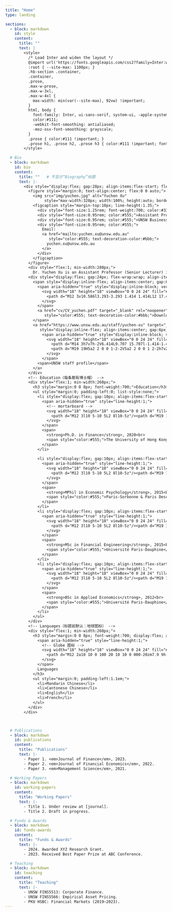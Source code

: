 ```yaml
---
title: "Home"
type: landing

sections:
  - block: markdown
    id: style
    content:
      title: ""
      text: |
        <style>
          /* Load Inter and widen the layout */
          @import url('https://fonts.googleapis.com/css2?family=Inter:wght@400;500;600;700&display=swap');
          :root { --site-max: 1100px; }
          .hb-section .container,
          .container,
          .prose,
          .max-w-prose,
          .max-w-3xl,
          .max-w-4xl {
            max-width: min(var(--site-max), 92vw) !important;
          }
          html, body {
            font-family: Inter, ui-sans-serif, system-ui, -apple-system, "Segoe UI", Roboto, "Helvetica Neue", Arial, sans-serif;
            color:#111;
            -webkit-font-smoothing: antialiased;
            -moz-osx-font-smoothing: grayscale;
          }
          .prose { color:#111 !important; }
          .prose h1, .prose h2, .prose h3 { color:#111 !important; font-weight:700; }
        </style>

  # Bio
  - block: markdown
    id: bio
    content:
      title: ""   # 不显示“Biography”标题
      text: |-
        <div style="display:flex; gap:28px; align-items:flex-start; flex-wrap:wrap;">
          <figure style="margin:0; text-align:center; flex:0 0 auto;">
            <img src="img/yuchen.jpg" alt="Yuchen Xu"
                 style="max-width:320px; width:100%; height:auto; border-radius:8px; display:block;">
            <figcaption style="margin-top:10px; line-height:1.35;">
              <div style="font-size:1.25rem; font-weight:700; color:#334155;">Yuchen XU</div>
              <div style="font-size:0.95rem; color:#555;">Assistant Professor in Finance</div>
              <div style="font-size:0.95rem; color:#555;">UNSW Business School</div>
              <div style="font-size:0.95rem; color:#555;">
                Email:
                <a href="mailto:yuchen.xu@unsw.edu.au"
                   style="color:#555; text-decoration-color:#bbb;">
                  yuchen.xu@unsw.edu.au
                </a>
              </div>
            </figcaption>
          </figure>
          <div style="flex:1; min-width:280px;">
            Dr. Yuchen Xu is an Assistant Professor (Senior Lecturer) in Finance at UNSW Business School. Previously, she was an Assistant Professor at Peking University HSBC Business School. Dr. Xu completed her undergraduate and postgraduate studies in Paris, where she received dual master's degrees in Financial Engineering (2014) and Economic Psychology (2015). After that, she obtained her Ph.D in Finance from the University of Hong Kong (2020). Her research interests span across quantitative financial history and empirical corporate finance. She places special emphasis on identifying the foundational factors that influence the enduring development of finance, in particular at its genesis. Her findings have been published in prestigious international journals, including the <strong><em>Journal of Finance</em></strong>, the <strong><em>Journal of Financial Economics</em></strong>, and <strong><em>Management Science</em></strong> among others.
          <div style="display:flex; gap:24px; flex-wrap:wrap; align-items:center; margin-top:16px;">
            <span style="display:inline-flex; align-items:center; gap:6px;">
              <span aria-hidden="true" style="display:inline-block; vertical-align:-0.15em;">
                <svg width="18" height="18" viewBox="0 0 24 24" fill="#444" xmlns="http://www.w3.org/2000/svg">
                  <path d="M12 3v10.586l3.293-3.293 1.414 1.414L12 17.414l-4.707-4.707 1.414-1.414L11 13.586V3h2zM5 19h14v2H5z"/>
                </svg>
              </span>
              <a href="cv/CV_yuchen.pdf" target="_blank" rel="noopener"
                 style="color:#555; text-decoration-color:#bbb;">Download my CV</a>
            </span>
            <a href="https://www.unsw.edu.au/staff/yuchen-xu" target="_blank" rel="noopener"
               style="display:inline-flex; align-items:center; gap:6px; color:#555; text-decoration-color:#bbb;">
                <span aria-hidden="true" style="display:inline-block; vertical-align:-0.15em;">
                  <svg width="18" height="18" viewBox="0 0 24 24" fill="#444" xmlns="http://www.w3.org/2000/svg">
                    <path d="M14 3h7v7h-2V6.414L9.707 15.707l-1.414-1.414L17.586 5H14V3z"/>
                    <path d="M19 19H5a2 2 0 0 1-2-2V5a2 2 0 0 1 2-2h7v2H5v12h12v-7h2v7a2 2 0 0 1-2 2z"/>
                  </svg>
                </span>
              <span>UNSW staff profile</span>
            </a>
          </div>
          <!-- Education（每条都有博士帽） -->
          <div style="flex:1; min-width:260px;">
            <h3 style="margin:0 0 8px; font-weight:700;">Education</h3>
            <ul style="margin:0; padding-left:0; list-style:none;">
              <li style="display:flex; gap:10px; align-items:flex-start; margin:0 0 10px;">
                <span aria-hidden="true" style="line-height:1;">
                  <!-- mortarboard -->
                  <svg width="18" height="18" viewBox="0 0 24 24" fill="#444" xmlns="http://www.w3.org/2000/svg">
                    <path d="M12 3l10 5-10 5L2 8l10-5z"/><path d="M19 11v3c0 3.3-3.58 6-7 6s-7-2.7-7-6v-3l7 3 7-3z"/>
                  </svg>
                </span>
                <span>
                  <strong>Ph.D. in Finance</strong>, 2020<br>
                  <span style="color:#555;">The University of Hong Kong</span>
                </span>
              </li>
        
              <li style="display:flex; gap:10px; align-items:flex-start; margin:0 0 10px;">
                <span aria-hidden="true" style="line-height:1;">
                  <svg width="18" height="18" viewBox="0 0 24 24" fill="#444" xmlns="http://www.w3.org/2000/svg">
                    <path d="M12 3l10 5-10 5L2 8l10-5z"/><path d="M19 11v3c0 3.3-3.58 6-7 6s-7-2.7-7-6v-3l7 3 7-3z"/>
                  </svg>
                </span>
                <span>
                  <strong>MPhil in Economic Psychology</strong>, 2015<br>
                  <span style="color:#555;">Paris-Sorbonne & Paris Descartes (joint)</span>
                </span>
              </li>
              <li style="display:flex; gap:10px; align-items:flex-start; margin:0 0 10px;">
                <span aria-hidden="true" style="line-height:1;">
                  <svg width="18" height="18" viewBox="0 0 24 24" fill="#444" xmlns="http://www.w3.org/2000/svg">
                    <path d="M12 3l10 5-10 5L2 8l10-5z"/><path d="M19 11v3c0 3.3-3.58 6-7 6s-7-2.7-7-6v-3l7 3 7-3z"/>
                  </svg>
                </span>
                <span>
                  <strong>MSc in Financial Engineering</strong>, 2015<br>
                  <span style="color:#555;">Université Paris-Dauphine</span>
                </span>
              </li>
              <li style="display:flex; gap:10px; align-items:flex-start; margin:0;">
                <span aria-hidden="true" style="line-height:1;">
                  <svg width="18" height="18" viewBox="0 0 24 24" fill="#444" xmlns="http://www.w3.org/2000/svg">
                    <path d="M12 3l10 5-10 5L2 8l10-5z"/><path d="M19 11v3c0 3.3-3.58 6-7 6s-7-2.7-7-6v-3l7 3 7-3z"/>
                  </svg>
                </span>
                <span>
                  <strong>BSc in Applied Economics</strong>, 2012<br>
                  <span style="color:#555;">Université Paris-Dauphine</span>
                </span>
              </li>
            </ul>
          </div>
          <!-- Languages（标题前默认：地球图标） -->
          <div style="flex:1; min-width:260px;">
            <h3 style="margin:0 0 8px; font-weight:700; display:flex; align-items:center; gap:8px;">
              <span aria-hidden="true" style="line-height:1;">
                <!-- Globe 图标 -->
                <svg width="18" height="18" viewBox="0 0 24 24" fill="#444" xmlns="http://www.w3.org/2000/svg">
                  <path d="M12 2a10 10 0 100 20 10 10 0 000-20zm7.9 9h-3.1a15.8 15.8 0 01-1.1-4.1A8 8 0 0119.9 11zM12 4a13.6 13.6 0 011.7 5h-3.4A13.6 13.6 0 0112 4zM8.3 6.9A15.7 15.7 0 007.2 11H4.1a8 8 0 014.2-4.1zM4.1 13h3.1c.2 1.4.6 2.8 1.1 4.1A8 8 0 014.1 13zM12 20a13.6 13.6 0 01-1.7-5h3.4A13.6 13.6 0 0112 20zm3.7-2.9c.5-1.3.9-2.7 1.1-4.1h3.1a8 8 0 01-4.2 4.1z"/>
                </svg>
              </span>
              Languages
            </h3>
            <ul style="margin:0; padding-left:1.1em;">
              <li>Mandarin Chinese</li>
              <li>Cantonese Chinese</li>
              <li>English</li>
              <li>French</li>
            </ul>
          </div>
        </div>



  # Publications
  - block: markdown
    id: publications
    content:
      title: "Publications"
      text: |-
        - Paper 1. <em>Journal of Finance</em>, 2023.  
        - Paper 2. <em>Journal of Financial Economics</em>, 2022.  
        - Paper 3. <em>Management Science</em>, 2021.  

  # Working Papers
  - block: markdown
    id: working-papers
    content:
      title: "Working Papers"
      text: |-
        - Title 1. Under review at [journal].  
        - Title 2. Draft in progress.  

  # Funds & Awards
  - block: markdown
    id: funds-awards
    content:
      title: "Funds & Awards"
      text: |-
        - 2024. Awarded XYZ Research Grant.  
        - 2023. Received Best Paper Prize at ABC Conference.  

  # Teaching
  - block: markdown
    id: teaching
    content:
      title: "Teaching"
      text: |-
        - UNSW FINS5513: Corporate Finance.  
        - UNSW FINS5566: Empirical Asset Pricing.  
        - PKU HSBC: Financial Markets (2019–2023).  
---
```

